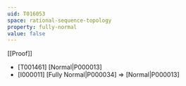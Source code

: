 ```yaml
---
uid: T016053
space: rational-sequence-topology
property: fully-normal
value: false
---
```

[[Proof]]

* [T001461] [Normal|P000013]
* [I000011] [Fully Normal|P000034] => [Normal|P000013]


